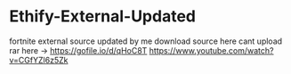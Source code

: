 # Ethify-External-Updated
fortnite external source updated by me 
download source here cant upload rar here -> https://gofile.io/d/qHoC8T
https://www.youtube.com/watch?v=CGfYZl6z5Zk
